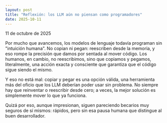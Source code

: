 ```yaml
---
layout: post
title: "Reflexión: los LLM aún no piensan como programadores"
date: 2025-10-11
---
```


11 de octubre de 2025

Por mucho que avancemos, los modelos de lenguaje todavía programan sin "intuición humana".
No copian ni pegan: reescriben desde la memoria, y eso rompe la precisión que damos por sentada al mover código.
Los humanos, en cambio, no reescribimos, sino que copiamos y pegamos, literalmente, una acción exacta y consciente que garantiza que el código sigue siendo el mismo.

Y eso no está mal: copiar y pegar es una opción válida, una herramienta más del oficio que los LLM deberían poder usar sin problema. No siempre hay que reinventar o reescribir desde cero; a veces, la mejor solución es simplemente mover lo que ya funciona.

Quizá por eso, aunque impresionan, siguen pareciendo becarios muy seguros de sí mismos: rápidos, pero sin esa pausa humana que distingue al buen desarrollador.
